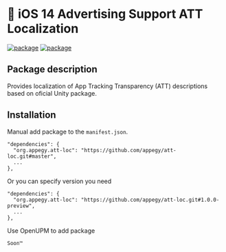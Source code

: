 # 📓 iOS 14 Advertising Support ATT Localization
[![package](https://img.shields.io/badge/attloc-1.0.0-green)](https://github.com/appegy/att-loc)
[![package](https://img.shields.io/badge/unity-1.0.0-green)](https://docs.unity3d.com/Packages/com.unity.ads.ios-support@1.0/manual/index.html)

## Package description
Provides localization of App Tracking Transparency (ATT) descriptions based on oficial Unity package.

## Installation
Manual add package to the ```manifest.json```.
```
"dependencies": {
  "org.appegy.att-loc": "https://github.com/appegy/att-loc.git#master",
  ...
},
```
Or you can specify version you need

```
"dependencies": {
  "org.appegy.att-loc": "https://github.com/appegy/att-loc.git#1.0.0-preview",
  ...
},
```
Use OpenUPM to add package
```
Soon™
```
